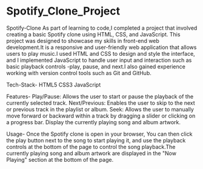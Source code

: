 # Spotify_Clone_Project

Spotify-Clone
As part of learning to code,I completed a project that involved creating a basic Spotify clone using HTML, CSS, and JavaScript. This project was designed to showcase my skills in front-end web development.It is a responsive and user-friendly web application that allows users to play music.I used HTML and CSS to design and style the interface, and I implemented JavaScript to handle user input and interaction such as basic playback controls -play, pause, and next.I also gained experience working with version control tools such as Git and GitHub.

Tech-Stack-
HTML5 CSS3 JavaScript

Features-
Play/Pause: Allows the user to start or pause the playback of the currently selected track.
Next/Previous: Enables the user to skip to the next or previous track in the playlist or album.
Seek: Allows the user to manually move forward or backward within a track by dragging a slider or clicking on a progress bar.
Display the currently playing song and album artwork.

Usage-
Once the Spotify clone is open in your browser, You can then click the play button next to the song to start playing it, and use the playback controls at the bottom of the page to control the song playback.The currently playing song and album artwork are displayed in the "Now Playing" section at the bottom of the page.
